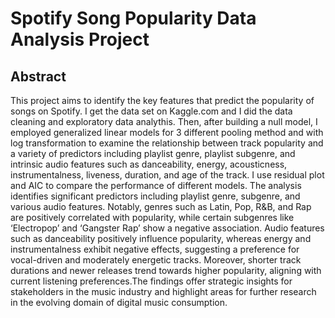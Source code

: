 # Spotify Song Popularity Data Analysis Project

## Abstract
This project aims to identify the key features that predict the popularity of songs on Spotify. I get the data set on Kaggle.com and I did the data cleaning and exploratory data analythis. Then, after building a null model, I employed generalized linear models for 3 different pooling method and with log transformation to examine the relationship between track popularity and a variety of predictors including playlist genre, playlist subgenre, and intrinsic audio features such as danceability, energy, acousticness, instrumentalness, liveness, duration, and age of the track. I use residual plot and AIC to compare the performance of different models. The analysis identifies significant predictors including playlist genre, subgenre, and various audio features. Notably, genres such as Latin, Pop, R&B, and Rap are positively correlated with popularity, while certain subgenres like ‘Electropop’ and ‘Gangster Rap’ show a negative association. Audio features such as danceability positively influence popularity, whereas energy and instrumentalness exhibit negative effects, suggesting a preference for vocal-driven and moderately energetic tracks. Moreover, shorter track durations and newer releases trend towards higher popularity, aligning with current listening preferences.The findings offer strategic insights for stakeholders in the music industry and highlight areas for further research in the evolving domain of digital music consumption.
